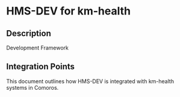 # HMS-DEV for km-health

## Description

Development Framework

## Integration Points

This document outlines how HMS-DEV is integrated with km-health systems in Comoros.
